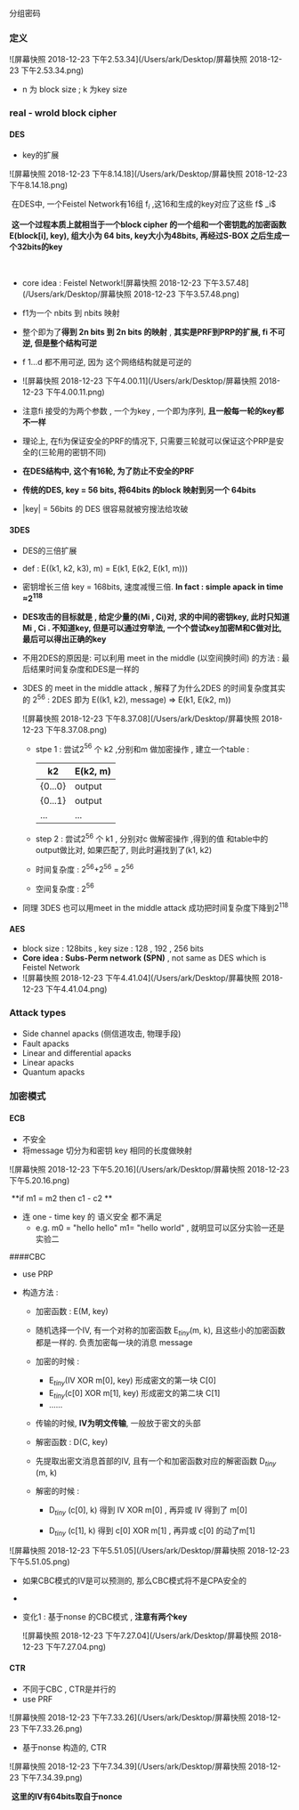 分组密码

### 定义

![屏幕快照 2018-12-23 下午2.53.34](/Users/ark/Desktop/屏幕快照 2018-12-23 下午2.53.34.png)

* n 为 block size  ;  k 为key size



### real - wrold block cipher 



#### DES

* key的扩展

![屏幕快照 2018-12-23 下午8.14.18](/Users/ark/Desktop/屏幕快照 2018-12-23 下午8.14.18.png)

​	在DES中, 一个Feistel Network有16组 f$ _i$  ,这16和生成的key对应了这些 f$ _i$ 

​	**这一个过程本质上就相当于一个block cipher 的一个组和一个密钥匙的加密函数 E(block[i], key), 组大小为			  		64 bits, key大小为48bits, 再经过S-BOX 之后生成一个32bits的key**

​	

*  core idea  : Feistel Network![屏幕快照 2018-12-23 下午3.57.48](/Users/ark/Desktop/屏幕快照 2018-12-23 下午3.57.48.png)
* f1为一个 nbits 到 nbits 映射
* 整个即为了**得到 2n bits 到 2n bits 的映射** , **其实是PRF到PRP的扩展, fi 不可逆, 但是整个结构可逆**
* f 1…d 都不用可逆, 因为 这个网络结构就是可逆的
* ![屏幕快照 2018-12-23 下午4.00.11](/Users/ark/Desktop/屏幕快照 2018-12-23 下午4.00.11.png)

* 注意fi 接受的为两个参数 , 一个为key , 一个即为序列, **且一般每一轮的key都不一样**

* 理论上, 在fi为保证安全的PRF的情况下, 只需要三轮就可以保证这个PRP是安全的(三轮用的密钥不同)

* **在DES结构中, 这个有16轮, 为了防止不安全的PRF**

* **传统的DES, key = 56 bits,  将64bits 的block 映射到另一个 64bits**

* |key| = 56bits 的 DES 很容易就被穷搜法给攻破

#### 3DES

* DES的三倍扩展
* def : E((k1, k2, k3), m) = E(k1, E(k2, E(k1, m)))
* 密钥增长三倍 key = 168bits, 速度减慢三倍. **In fact : simple apack in time ≈2$^{118}$**
* **DES攻击的目标就是 , 给定少量的(Mi , Ci)对, 求的中间的密钥key, 此时只知道Mi , Ci . 不知道key, 但是可以通过穷举法, 一个个尝试key加密M和C做对比, 最后可以得出正确的key**
* 不用2DES的原因是: 可以利用 meet in the middle (以空间换时间) 的方法 : 最后结果时间复杂度和DES是一样的

* 3DES 的 meet in the middle attack , 解释了为什么2DES 的时间复杂度其实的 2$^{56}$ :  2DES 即为 E((k1, k2), message)  => E(k1, E(k2, m)) 

  ![屏幕快照 2018-12-23 下午8.37.08](/Users/ark/Desktop/屏幕快照 2018-12-23 下午8.37.08.png)

  * stpe 1 :  尝试2$^{56}$ 个 k2 ,分别和m 做加密操作 , 建立一个table : 	

    | k2      | E(k2, m) |
    | ------- | -------- |
    | {0...0} | output   |
    | {0...1} | output   |
    | ...     | ...      |

  * step 2 : 尝试2$^{56}$ 个 k1 , 分别对c 做解密操作 ,得到的值 和table中的output做比对, 如果匹配了, 则此时遍找到了(k1, k2)

  * 时间复杂度 : 2$^{56}$+2$^{56}$  = 2$^{56}$

  * 空间复杂度 : 2$^{56}$

* 同理 3DES 也可以用meet in the middle attack 成功把时间复杂度下降到2$^{118}$



 





#### AES

* block size : 128bits , key size : 128 , 192 , 256 bits
* **Core idea : Subs-Perm network (SPN)**  , not same as DES which is  Feistel Network
* ![屏幕快照 2018-12-23 下午4.41.04](/Users/ark/Desktop/屏幕快照 2018-12-23 下午4.41.04.png)









### Attack types

*  Side channel apacks (侧信道攻击, 物理手段)
* Fault apacks
* Linear and differential apacks
* Linear apacks
* Quantum apacks







### 加密模式

#### ECB

* 不安全
* 将message 切分为和密钥 key 相同的长度做映射

![屏幕快照 2018-12-23 下午5.20.16](/Users/ark/Desktop/屏幕快照 2018-12-23 下午5.20.16.png)

​	**if m1 = m2 then c1 - c2 ** 

* 连 one - time key 的 语义安全 都不满足
  * e.g. m0 = "hello hello" m1= "hello world" ,  就明显可以区分实验一还是实验二









####CBC

* use PRP

* 构造方法 : 

  * 加密函数 : E(M, key)

  * 随机选择一个IV, 有一个对称的加密函数 E$_{tiny}$(m, k), 且这些小的加密函数都是一样的. 负责加密每一块的消息 message

  * 加密的时候  :  

    * E$_{tiny}$(IV XOR m[0],  key) 形成密文的第一块 C[0]
    * E$_{tiny}$(c[0] XOR m[1],  key) 形成密文的第二块 C[1]
    * ......

  * 传输的时候, **IV为明文传输**, 一般放于密文的头部

  * 解密函数 : D(C, key)

  * 先提取出密文消息首部的IV, 且有一个和加密函数对应的解密函数 D$_{tiny}$ (m, k) 

  * 解密的时候 : 

    *  D$_{tiny}$ (c[0], k) 得到 IV XOR m[0] , 再异或 IV 得到了 m[0] 

    *  D$_{tiny}$ (c[1], k) 得到 c[0] XOR m[1] , 再异或 c[0] 的动了m[1]


![屏幕快照 2018-12-23 下午5.51.05](/Users/ark/Desktop/屏幕快照 2018-12-23 下午5.51.05.png)

* 如果CBC模式的IV是可以预测的, 那么CBC模式将不是CPA安全的

* 

* 变化1 : 基于nonse 的CBC模式 , **注意有两个key**

  ![屏幕快照 2018-12-23 下午7.27.04](/Users/ark/Desktop/屏幕快照 2018-12-23 下午7.27.04.png)





#### CTR

* 不同于CBC , CTR是并行的
* use PRF	

![屏幕快照 2018-12-23 下午7.33.26](/Users/ark/Desktop/屏幕快照 2018-12-23 下午7.33.26.png)

* 基于nonse 构造的, CTR

![屏幕快照 2018-12-23 下午7.34.39](/Users/ark/Desktop/屏幕快照 2018-12-23 下午7.34.39.png)



​	**这里的IV有64bits取自于nonce**























